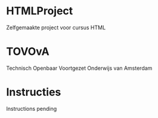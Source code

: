 # HTMLProject
Zelfgemaakte project voor cursus HTML

# TOVOvA
Technisch Openbaar Voortgezet Onderwijs van Amsterdam

# Instructies
Instructions pending